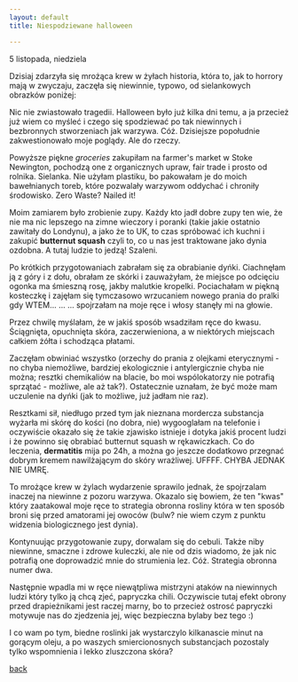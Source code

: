 ```yaml
---
layout: default
title: Niespodziewane halloween

---
```

5 listopada, niedziela

Dzisiaj zdarzyła się mrożąca krew w żyłach historia, która to, jak to horrory mają w zwyczaju, zaczęła się niewinnie, typowo, od sielankowych obrazków poniżej:


Nic nie zwiastowało tragedii. Halloween było już kilka dni temu, a ja przecież już wiem co myśleć i czego się spodziewać po tak niewinnych i bezbronnych stworzeniach jak warzywa. Cóż. Dzisiejsze popołudnie zakwestionowało moje poglądy. Ale do rzeczy.

Powyższe piękne *groceries* zakupiłam na farmer's market w Stoke Newington, pochodzą one z organicznych upraw, fair trade i prosto od rolnika. Sielanka. Nie użyłam plastiku, bo pakowałam je do moich bawełnianych toreb, które pozwalały warzywom oddychać i chroniły środowisko. Zero Waste? Nailed it!

Moim zamiarem było zrobienie zupy. Każdy kto jadł dobre zupy ten wie, że nie ma nic lepszego na zimne wieczory i poranki (takie jakie ostatnio zawitały do Londynu), a jako że to UK, to czas spróbować ich kuchni i zakupić **butternut squash** czyli to, co u nas jest traktowane jako dynia ozdobna. A tutaj ludzie to jedzą! Szaleni. 

Po krótkich przygotowaniach zabrałam się za obrabianie dyńki. Ciachnęłam ją z góry i z dołu, obrałam ze skórki i zauważyłam, że miejsce po odcięciu ogonka ma śmieszną rosę, jakby malutkie kropelki. Pociachałam w piękną kosteczkę i zajęłam się tymczasowo wrzucaniem nowego prania do pralki gdy WTEM...
...
...
spojrzałam na moje ręce i włosy stanęły mi na głowie. 

Przez chwilę myślałam, że w jakiś sposób wsadziłam ręce do kwasu. Ściągnięta, opuchnięta skóra, zaczerwieniona, a w niektórych miejscach całkiem żółta i schodząca płatami. 

Zaczęłam obwiniać wszystko (orzechy do prania z olejkami eterycznymi - no chyba niemożliwe, bardziej ekologicznie i antylergicznie chyba nie można; resztki chemikaliów na blacie, bo moi wspólokatorzy nie potrafią sprzątać - możliwe, ale aż tak?). Ostatecznie uznałam, że być może mam uczulenie na dyńki (jak to możliwe, już jadłam nie raz). 

Resztkami sił, niedługo przed tym jak nieznana mordercza substancja wyżarła mi skórę do kości (no dobra, nie) wygooglałam na telefonie i oczywiście okazało się że takie zjawisko istnieje i dotyka jakiś procent ludzi i że powinno się obrabiać butternut squash w rękawiczkach. Co do leczenia, **dermatitis** mija po 24h, a można go jeszcze dodatkowo przegnać dobrym kremem nawilżającym do skóry wrażliwej. UFFFF. CHYBA JEDNAK NIE UMRĘ.

To mrożące krew w żylach wydarzenie sprawilo jednak, że spojrzalam inaczej na niewinne z pozoru warzywa. Okazalo się bowiem, że ten "kwas" który zaatakowal moje ręce to strategia obronna rosliny która w ten sposób broni się przed amatorami jej owoców (bulw? nie wiem czym z punktu widzenia biologicznego jest dynia). 

Kontynuując przygotowanie zupy, dorwalam się do cebuli. Także niby niewinne, smaczne i zdrowe kuleczki, ale nie od dzis wiadomo, że jak nic potrafią one doprowadzić mnie do strumienia lez. Cóż. Strategia obronna numer dwa. 

Następnie wpadla mi w ręce niewątpliwa mistrzyni ataków na niewinnych ludzi który tylko ją chcą zjeć, papryczka chili. Oczywiscie tutaj efekt obrony przed drapieżnikami jest raczej marny, bo to przecież ostrosć papryczki motywuje nas do zjedzenia jej, więc bezpieczna bylaby bez tego :)

I co wam po tym, biedne roslinki jak wystarczylo kilkanascie minut na gorącym oleju, a po waszych smiercionosnych substancjach pozostaly tylko wspomnienia i lekko zluszczona skóra? 





[back](./)
